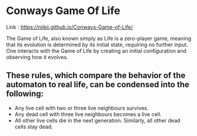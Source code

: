 # Conways Game Of Life
Link : https://niikii.github.io/Conways-Game-of-Life/

The Game of Life, also known simply as Life is a zero-player game, meaning that its evolution is determined by its initial state, requiring no further input. One interacts with the Game of Life by creating an initial configuration and observing how it evolves.


## These rules, which compare the behavior of the automaton to real life, can be condensed into the following:

- Any live cell with two or three live neighbours survives.
- Any dead cell with three live neighbours becomes a live cell.
- All other live cells die in the next generation. Similarly, all other dead cells stay dead.
